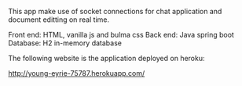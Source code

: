 This app make use of socket connections for chat application and document editting on real time.

Front end: HTML, vanilla js and bulma css
Back end: Java spring boot
Database: H2 in-memory database

The following website is the application deployed on heroku:

http://young-eyrie-75787.herokuapp.com/
